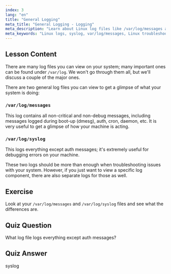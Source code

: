 ```yaml
---
index: 3
lang: "en"
title: "General Logging"
meta_title: "General Logging - Logging"
meta_description: "Learn about Linux log files like /var/log/messages and syslog. Understand their differences for effective system troubleshooting. Start your Linux journey!"
meta_keywords: "Linux logs, syslog, var/log/messages, Linux troubleshooting, Linux beginner, Linux guide, system logs"
---
```


## Lesson Content

There are many log files you can view on your system; many important ones can be found under `/var/log`. We won't go through them all, but we'll discuss a couple of the major ones.

There are two general log files you can view to get a glimpse of what your system is doing:

### `/var/log/messages`

This log contains all non-critical and non-debug messages, including messages logged during boot-up (dmesg), auth, cron, daemon, etc. It is very useful to get a glimpse of how your machine is acting.

### `/var/log/syslog`

This logs everything except auth messages; it's extremely useful for debugging errors on your machine.

These two logs should be more than enough when troubleshooting issues with your system. However, if you just want to view a specific log component, there are also separate logs for those as well.

## Exercise

Look at your `/var/log/messages` and `/var/log/syslog` files and see what the differences are.

## Quiz Question

What log file logs everything except auth messages?

## Quiz Answer

syslog
